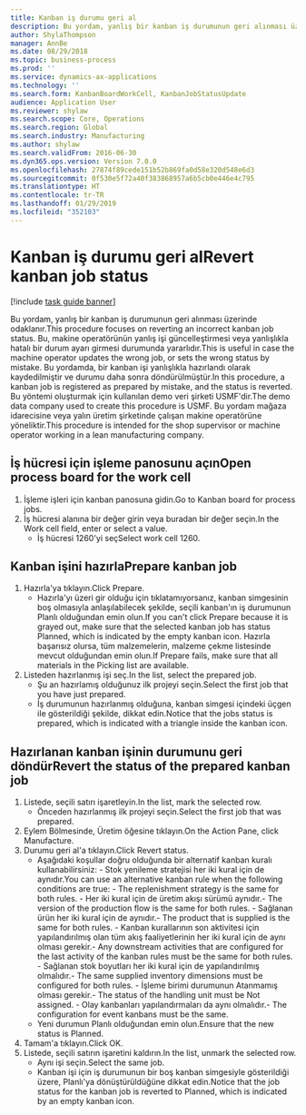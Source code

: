 ```yaml
---
title: Kanban iş durumu geri al
description: Bu yordam, yanlış bir kanban iş durumunun geri alınması üzerinde odaklanır.
author: ShylaThompson
manager: AnnBe
ms.date: 08/29/2018
ms.topic: business-process
ms.prod: ''
ms.service: dynamics-ax-applications
ms.technology: ''
ms.search.form: KanbanBoardWorkCell, KanbanJobStatusUpdate
audience: Application User
ms.reviewer: shylaw
ms.search.scope: Core, Operations
ms.search.region: Global
ms.search.industry: Manufacturing
ms.author: shylaw
ms.search.validFrom: 2016-06-30
ms.dyn365.ops.version: Version 7.0.0
ms.openlocfilehash: 27874f89cede151b52b869fa0d58e320d548e6d3
ms.sourcegitcommit: 0f530e5f72a40f383868957a6b5cb0e446e4c795
ms.translationtype: HT
ms.contentlocale: tr-TR
ms.lasthandoff: 01/29/2019
ms.locfileid: "352103"
---
```

# <a name="revert-kanban-job-status"></a><span data-ttu-id="a1d22-103">Kanban iş durumu geri al</span><span class="sxs-lookup"><span data-stu-id="a1d22-103">Revert kanban job status</span></span>

[!include [task guide banner](../../includes/task-guide-banner.md)]

<span data-ttu-id="a1d22-104">Bu yordam, yanlış bir kanban iş durumunun geri alınması üzerinde odaklanır.</span><span class="sxs-lookup"><span data-stu-id="a1d22-104">This procedure focuses on reverting an incorrect kanban job status.</span></span> <span data-ttu-id="a1d22-105">Bu, makine operatörünün yanlış işi güncelleştirmesi veya yanlışlıkla hatalı bir durum ayarı girmesi durumunda yararlıdır.</span><span class="sxs-lookup"><span data-stu-id="a1d22-105">This is useful in case the machine operator updates the wrong job, or sets the wrong status by mistake.</span></span> <span data-ttu-id="a1d22-106">Bu yordamda, bir kanban işi yanlışlıkla hazırlandı olarak kaydedilmiştir ve durumu daha sonra döndürülmüştür.</span><span class="sxs-lookup"><span data-stu-id="a1d22-106">In this procedure, a kanban job is registered as prepared by mistake, and the status is reverted.</span></span> <span data-ttu-id="a1d22-107">Bu yöntemi oluşturmak için kullanılan demo veri şirketi USMF'dir.</span><span class="sxs-lookup"><span data-stu-id="a1d22-107">The demo data company used to create this procedure is USMF.</span></span> <span data-ttu-id="a1d22-108">Bu yordam mağaza idarecisine veya yalın üretim şirketinde çalışan makine operatörüne yöneliktir.</span><span class="sxs-lookup"><span data-stu-id="a1d22-108">This procedure is intended for the shop supervisor or machine operator working in a lean manufacturing company.</span></span>


## <a name="open-process-board-for-the-work-cell"></a><span data-ttu-id="a1d22-109">İş hücresi için işleme panosunu açın</span><span class="sxs-lookup"><span data-stu-id="a1d22-109">Open process board for the work cell</span></span>
1. <span data-ttu-id="a1d22-110">İşleme işleri için kanban panosuna gidin.</span><span class="sxs-lookup"><span data-stu-id="a1d22-110">Go to Kanban board for process jobs.</span></span>
2. <span data-ttu-id="a1d22-111">İş hücresi alanına bir değer girin veya buradan bir değer seçin.</span><span class="sxs-lookup"><span data-stu-id="a1d22-111">In the Work cell field, enter or select a value.</span></span>
    * <span data-ttu-id="a1d22-112">İş hücresi 1260'yi seç</span><span class="sxs-lookup"><span data-stu-id="a1d22-112">Select work cell 1260.</span></span>  

## <a name="prepare-kanban-job"></a><span data-ttu-id="a1d22-113">Kanban işini hazırla</span><span class="sxs-lookup"><span data-stu-id="a1d22-113">Prepare kanban job</span></span>
1. <span data-ttu-id="a1d22-114">Hazırla'ya tıklayın.</span><span class="sxs-lookup"><span data-stu-id="a1d22-114">Click Prepare.</span></span>
    * <span data-ttu-id="a1d22-115">Hazırla'yı üzeri gir olduğu için tıklatamıyorsanız, kanban simgesinin boş olmasıyla anlaşılabilecek şekilde, seçili kanban'ın iş durumunun Planlı olduğundan emin olun.</span><span class="sxs-lookup"><span data-stu-id="a1d22-115">If you can't click Prepare because it is grayed out, make sure that the selected kanban job has status Planned, which is indicated by the empty kanban icon.</span></span> <span data-ttu-id="a1d22-116">Hazırla başarısız olursa, tüm malzemelerin, malzeme çekme listesinde mevcut olduğundan emin olun.</span><span class="sxs-lookup"><span data-stu-id="a1d22-116">If Prepare fails, make sure that all materials in the Picking list are available.</span></span>  
2. <span data-ttu-id="a1d22-117">Listeden hazırlanmış işi seç.</span><span class="sxs-lookup"><span data-stu-id="a1d22-117">In the list, select the prepared job.</span></span>
    * <span data-ttu-id="a1d22-118">Şu an hazırlamış olduğunuz ilk projeyi seçin.</span><span class="sxs-lookup"><span data-stu-id="a1d22-118">Select the first job that you have just prepared.</span></span>  
    * <span data-ttu-id="a1d22-119">İş durumunun hazırlanmış olduğuna, kanban simgesi içindeki üçgen ile gösterildiği şekilde, dikkat edin.</span><span class="sxs-lookup"><span data-stu-id="a1d22-119">Notice that the jobs status is prepared, which is indicated with a triangle inside the kanban icon.</span></span>  

## <a name="revert-the-status-of-the-prepared-kanban-job"></a><span data-ttu-id="a1d22-120">Hazırlanan kanban işinin durumunu geri döndür</span><span class="sxs-lookup"><span data-stu-id="a1d22-120">Revert the status of the prepared kanban job</span></span>
1. <span data-ttu-id="a1d22-121">Listede, seçili satırı işaretleyin.</span><span class="sxs-lookup"><span data-stu-id="a1d22-121">In the list, mark the selected row.</span></span>
    * <span data-ttu-id="a1d22-122">Önceden hazırlanmış ilk projeyi seçin.</span><span class="sxs-lookup"><span data-stu-id="a1d22-122">Select the first job that was prepared.</span></span>  
2. <span data-ttu-id="a1d22-123">Eylem Bölmesinde, Üretim öğesine tıklayın.</span><span class="sxs-lookup"><span data-stu-id="a1d22-123">On the Action Pane, click Manufacture.</span></span>
3. <span data-ttu-id="a1d22-124">Durumu geri al'a tıklayın.</span><span class="sxs-lookup"><span data-stu-id="a1d22-124">Click Revert status.</span></span>
    * <span data-ttu-id="a1d22-125">Aşağıdaki koşullar doğru olduğunda bir alternatif kanban kuralı kullanabilirsiniz:  - Stok yenileme stratejisi her iki kural için de aynıdır.</span><span class="sxs-lookup"><span data-stu-id="a1d22-125">You can use an alternative kanban rule when the following conditions are true:  - The replenishment strategy is the same for both rules.</span></span>  <span data-ttu-id="a1d22-126">- Her iki kural için de üretim akışı sürümü aynıdır.</span><span class="sxs-lookup"><span data-stu-id="a1d22-126">- The version of the production flow is the same for both rules.</span></span>  <span data-ttu-id="a1d22-127">- Sağlanan ürün her iki kural için de aynıdır.</span><span class="sxs-lookup"><span data-stu-id="a1d22-127">- The product that is supplied is the same for both rules.</span></span>  <span data-ttu-id="a1d22-128">- Kanban kurallarının son aktivitesi için yapılandırılmış olan tüm akış faaliyetlerinin her iki kural için de aynı olması gerekir.</span><span class="sxs-lookup"><span data-stu-id="a1d22-128">- Any downstream activities that are configured for the last activity of the kanban rules must be the same for both rules.</span></span>  <span data-ttu-id="a1d22-129">- Sağlanan stok boyutları her iki kural için de yapılandırılmış olmalıdır.</span><span class="sxs-lookup"><span data-stu-id="a1d22-129">- The same supplied inventory dimensions must be configured for both rules.</span></span>  <span data-ttu-id="a1d22-130">- İşleme birimi durumunun Atanmamış olması gerekir.</span><span class="sxs-lookup"><span data-stu-id="a1d22-130">- The status of the handling unit must be Not assigned.</span></span>  <span data-ttu-id="a1d22-131">- Olay kanbanları yapılandırmaları da aynı olmalıdır.</span><span class="sxs-lookup"><span data-stu-id="a1d22-131">- The configuration for event kanbans must be the same.</span></span>  
    * <span data-ttu-id="a1d22-132">Yeni durumun Planlı olduğundan emin olun.</span><span class="sxs-lookup"><span data-stu-id="a1d22-132">Ensure that the new status is Planned.</span></span>  
4. <span data-ttu-id="a1d22-133">Tamam'a tıklayın.</span><span class="sxs-lookup"><span data-stu-id="a1d22-133">Click OK.</span></span>
5. <span data-ttu-id="a1d22-134">Listede, seçili satırın işaretini kaldırın.</span><span class="sxs-lookup"><span data-stu-id="a1d22-134">In the list, unmark the selected row.</span></span>
    * <span data-ttu-id="a1d22-135">Aynı işi seçin.</span><span class="sxs-lookup"><span data-stu-id="a1d22-135">Select the same job.</span></span>  
    * <span data-ttu-id="a1d22-136">Kanban işi için iş durumunun bir boş kanban simgesiyle gösterildiği üzere, Planlı'ya dönüştürüldüğüne dikkat edin.</span><span class="sxs-lookup"><span data-stu-id="a1d22-136">Notice that the job status for the kanban job is reverted to Planned, which is indicated by an empty kanban icon.</span></span>  

